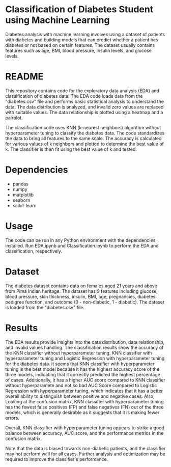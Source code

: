 # Classification of Diabetes Student using Machine Learning

Diabetes analysis with machine learning involves using a dataset of patients with diabetes and building models that can predict whether a patient has diabetes or not based on certain features. The dataset usually contains features such as age, BMI, blood pressure, insulin levels, and glucose levels.

# README
This repository contains code for the exploratory data analysis (EDA) and classification of diabetes data. The EDA code loads data from the "diabetes.csv" file and performs basic statistical analysis to understand the data. The data distribution is analyzed, and invalid zero values are replaced with suitable values. The data relationship is plotted using a heatmap and a pairplot.

The classification code uses KNN (k-nearest neighbors) algorithm without hyperparameter tuning to classify the diabetes data. The code standardizes the data to bring all features to the same scale. The accuracy is calculated for various values of k neighbors and plotted to determine the best value of k. The classifier is then fit using the best value of k and tested.

# Dependencies
- pandas
- numpy
- matplotlib
- seaborn
- scikit-learn

# Usage
The code can be run in any Python environment with the dependencies installed. Run EDA.ipynb and Classification.ipynb to perform the EDA and classification, respectively.

# Dataset
The diabetes dataset contains data on females aged 21 years and above from Pima Indian heritage. The dataset has 9 features including glucose, blood pressure, skin thickness, insulin, BMI, age, pregnancies, diabetes pedigree function, and outcome (0 - non-diabetic, 1 - diabetic). The dataset is loaded from the "diabetes.csv" file.

# Results
The EDA results provide insights into the data distribution, data relationship, and invalid values handling. The classification results show the accuracy of the KNN classifier without hyperparameter tuning, KNN classifier with hyperparameter tuning and Logistic Regression with hyperparameter tuning for the diabetes data.
it seems that KNN classifier with hyperparameter tuning is the best model because it has the highest accuracy score of the three models, indicating that it correctly predicted the highest percentage of cases. Additionally, it has a higher AUC score compared to KNN classifier without hyperparamete and not so bad AUC Score compared to Logistic Regression with hyperparameter tuning, which indicates that it has a better overall ability to distinguish between positive and negative cases. Also, Looking at the confusion matrix, KNN classifier with hyperparameter tuning has the fewest false positives (FP) and false negatives (FN) out of the three models, which is generally desirable as it suggests that it is making fewer errors. 

Overall, KNN classifier with hyperparameter tuning appears to strike a good balance between accuracy, AUC score, and the performance metrics in the confusion matrix.

Note that the data is biased towards non-diabetic patients, and the classifier may not perform well for all cases. Further analysis and optimization may be required to improve the classifier's performance.
